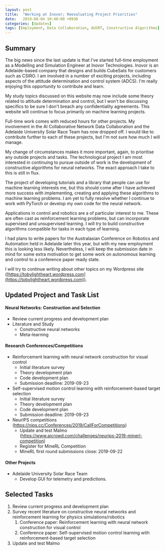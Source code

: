 ```yaml
---
layout: post
title:  "Working at Inovor; Reevaluating Project Priorities"
date:   2019-08-04 10:40:00 +0930
categories: [Updates]
tags: [Employment, Data Collaboration, AUSRT, Constructive Algorithms]
---
```


## Summary

The big news since the last update is that I've started full-time employment as a Modelling and Simulation Engineer at Inovor Technologies.
Inovor is an Adelaide-based company that designs and builds CubeSats for customers such as CSIRO.
I am involved in a number of exciting projects, including aspects of the attitude determination and control system (ADCS).
I'm really enjoying this opportunity to contribute and learn.

My study topics discussed on this website may now include some theory related to attitude determination and control, but I won't be discussing specifics to be sure I don't breach any confidentiality agreements.
This website will continue to focus primarily on machine learning projects.

Full-time work comes with reduced hours for other projects.
My involvement in the AI Collaborative Network Data Collaboration and the Adelaide University Solar Race Team has now dropped off.
I would like to contribute further to each of these projects, but I'm not sure how much I will manage.

My change of circumstances makes it more important, again, to prioritise any outside projects and tasks.
The technological project I am most interested in continuing to pursue outside of work is the development of constructive algorithms for neural networks.
The exact approach I take to this is still in flux.

The project of developing tutorials and a library that people can use for machine learning interests me, but this should come after I have achieved more success with implementing, creating and applying these algorithms to machine learning problems.
I am yet to fully resolve whether I continue to work with PyTorch or develop my own code for the neural network.

Applications in control and robotics are a of particular interest to me.
These are often cast as reinforcement learning problems, but can incorporate supervised and unsupervised learning.
I will try to build constructive algorithms compatible for tasks in each type of learning.

I had plans to write papers for the Australasian Conference on Robotics and Automation held in Adelaide later this year, but with my new employment this is looking less likely.
Nevertheless, I will keep the submission date in mind for some extra motivation to get some work on autonomous learning and control to a conference paper ready state.

I will try to continue writing about other topics on my Wordpress site ([https://tobylightheart.wordpress.com](https://tobylightheart.wordpress.com)).


## Updated Project and Task List

#### Neural Networks: Construction and Selection
- Review current progress and development plan
- Literature and Study
    - Constructive neural networks
    - Meta-learning

#### Research Conferences/Competitions
- Reinforcement learning with neural network construction for visual control
    - Initial literature survey
    - Theory development plan
    - Code development plan
    - Submission deadline: 2019-09-23
- Self-supervised motion control learning with reinforcement-based target selection
    - Initial literature survey
    - Theory development plan
    - Code development plan
    - Submission deadline: 2019-09-23
- NeurIPS competitions (https://nips.cc/Conferences/2019/CallForCompetitions)
    - Update and test Malmo (https://www.aicrowd.com/challenges/neurips-2019-minerl-competition)
    - Register for MineRL Competition
    - MineRL first round submissions close: 2019-09-22

#### Other Projects
- Adelaide University Solar Race Team
    - Develop GUI for telemetry and predictions.

## Selected Tasks

1. Review current progress and development plan
2. Survey recent literature on constructive neural networks and reinforcement learning for physics simulations/robotics
    1. Conference paper: Reinforcement learning with neural network construction for visual control
    2. Conference paper: Self-supervised motion control learning with reinforcement-based target selection
3. Update and test Malmo
